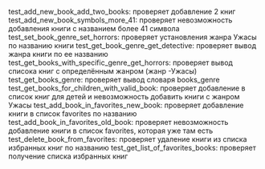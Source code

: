 test_add_new_book_add_two_books: проверяет добавление 2 книг
test_add_new_book_symbols_more_41: проверяет невозможность добавления книги с названием более 41 символа
test_set_book_genre_set_horrors: проверяет установления жанра Ужасы по названию книги
test_get_book_genre_get_detective: проверяет вывод жанра книги по ее названию
test_get_books_with_specific_genre_get_horrors: проверяет вывод списока книг с определённым жанром (жанр -Ужасы)
test_get_books_genre: проверяет вывод словаря books_genre
test_get_books_for_children_with_valid_book: проверяет добавление в список книг для детей и невозможность добавить книги с жанром Ужасы 
test_add_book_in_favorites_new_book: проверяет добавление книги в список favorites по названию
test_add_book_in_favorites_old_book: проверяет невозможность добавление книги в список favorites, которая уже там есть
test_delete_book_from_favorites: проверяет удаление книги из списка избранных книг по названию
test_get_list_of_favorites_books: проверяет получение списка избранных книг
